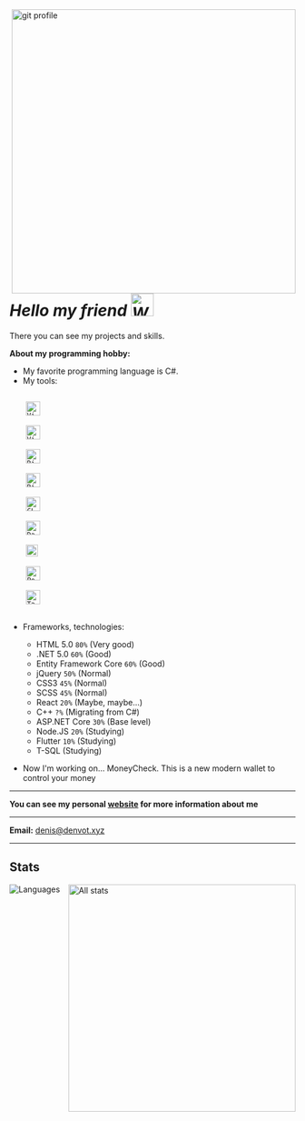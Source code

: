 <img align="right" src="https://user-images.githubusercontent.com/69825463/129925580-d779c7f1-c37e-4240-8db5-c28753955585.gif" alt="git profile" width="500"/>
<p align="left">
  <h1><i><b> Hello my friend <img src="https://media.giphy.com/media/kGFwP6QOoz5PcMxR5O/giphy.gif" alt="Would you like a coctail?" width="40"/> </b></i></h1>
  
  There you can see my projects and skills.

  **About my programming hobby:**

  * My favorite programming language is C#.
  * My tools: 
  <code>
    <img alt="Visual Studio" src="https://upload.wikimedia.org/wikipedia/commons/5/59/Visual_Studio_Icon_2019.svg" width="25"/>
  </code>

  <code>
    <img alt="Visual Studio Code" src="https://upload.wikimedia.org/wikipedia/commons/9/9a/Visual_Studio_Code_1.35_icon.svg" width="25"/>
  </code>

  <code>
    <img alt="Rider" src="https://resources.jetbrains.com/storage/products/company/brand/logos/Rider_icon.svg" width="25"/>
  </code>

  <code>
    <img alt="Rider" src="https://resources.jetbrains.com/storage/products/company/brand/logos/WebStorm_icon.svg" width="25"/>
  </code>
  <code>
    <img width="25" alt="CLion" src="https://resources.jetbrains.com/storage/products/company/brand/logos/CLion_icon.svg"/>
  </code>
  <code>
    <img src="https://resources.jetbrains.com/storage/products/company/brand/logos/DataGrip_icon.svg" alt="DataGrip" width="25"/>
  </code>  
  <code>
    <img width="21" alt="Android Studio" src="https://uxwing.com/wp-content/themes/uxwing/download/10-brands-and-social-media/android-studio.svg"/>
  </code>
  <code>
    <img width="25" alt="Postman" src="https://www.svgrepo.com/show/354202/postman-icon.svg"/>
  </code>
  <code>
    <img width="25" alt="Tabby" src="https://tabby.sh/static/32bf32ff6c87e8d18932.svg"/>
  </code>
  
  * Frameworks, technologies:
  
    - HTML 5.0 `80%` (Very good)    
    - .NET 5.0 `60%` (Good)    
    - Entity Framework Core `60%` (Good)   
    - jQuery `50%` (Normal)
    - CSS3 `45%` (Normal)
    - SCSS `45%` (Normal)
    - React `20%` (Maybe, maybe...)     
    - C++ `?%` (Migrating from C#)    
    - ASP.NET Core `30%` (Base level)    
    - Node.JS `20%` (Studying)
    - Flutter `10%` (Studying)   
    - T-SQL (Studying)
 
  * Now I'm working on...
  MoneyCheck.
  This is a new modern wallet to control your money
  
  ---
  
  <b>You can see my personal [website](https://denvot.xyz) for more information about me</b>
  
  ---
  
  <b>Email:</b> denis@denvot.xyz
  
  ---
  ## Stats
  
  <img align="left" alt="Languages" src="https://github-readme-stats.vercel.app/api/top-langs?username=denvot&show_icons=true&locale=en&layout=compact&theme=dark"/>
  <img align="right" alt="All stats" src="https://github-readme-stats.vercel.app/api?username=denvot&show_icons=true&locale=en&theme=dark" width="400"/>
</p>
